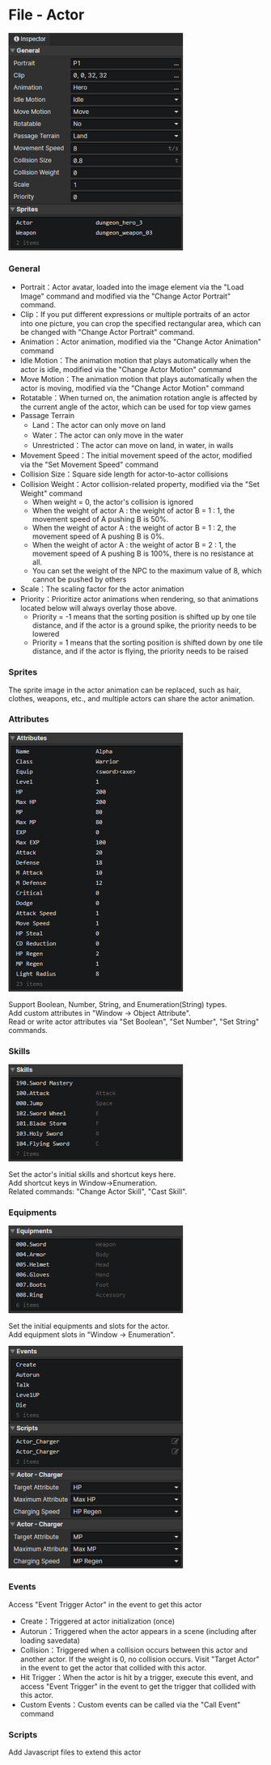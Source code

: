 # File - Actor

![](img/file-actor-1.png)

### General

- Portrait：Actor avatar, loaded into the image element via the "Load Image" command and modified via the "Change Actor Portrait" command.
- Clip：If you put different expressions or multiple portraits of an actor into one picture, you can crop the specified rectangular area, which can be changed with "Change Actor Portrait" command.
- Animation：Actor animation, modified via the "Change Actor Animation" command
- Idle Motion：The animation motion that plays automatically when the actor is idle, modified via the "Change Actor Motion" command
- Move Motion：The animation motion that plays automatically when the actor is moving, modified via the "Change Actor Motion" command
- Rotatable：When turned on, the animation rotation angle is affected by the current angle of the actor, which can be used for top view games
- Passage Terrain
  - Land：The actor can only move on land
  - Water：The actor can only move in the water
  - Unrestricted：The actor can move on land, in water, in walls
- Movement Speed：The initial movement speed of the actor, modified via the "Set Movement Speed" command
- Collision Size：Square side length for actor-to-actor collisions
- Collision Weight：Actor collision-related property, modified via the "Set Weight" command
  - When weight = 0, the actor's collision is ignored
  - When the weight of actor A : the weight of actor B = 1 : 1, the movement speed of A pushing B is 50%.
  - When the weight of actor A : the weight of actor B = 1 : 2, the movement speed of A pushing B is 0%.
  - When the weight of actor A : the weight of actor B = 2 : 1, the movement speed of A pushing B is 100%, there is no resistance at all.
  - You can set the weight of the NPC to the maximum value of 8, which cannot be pushed by others
- Scale：The scaling factor for the actor animation
- Priority：Prioritize actor animations when rendering, so that animations located below will always overlay those above.
  - Priority = -1 means that the sorting position is shifted up by one tile distance, and if the actor is a ground spike, the priority needs to be lowered
  - Priority = 1 means that the sorting position is shifted down by one tile distance, and if the actor is flying, the priority needs to be raised

### Sprites

The sprite image in the actor animation can be replaced, such as hair, clothes, weapons, etc., and multiple actors can share the actor animation.

### Attributes

![](img/file-actor-2.png)

Support Boolean, Number, String, and Enumeration(String) types.  
Add custom attributes in "Window -> Object Attribute".  
Read or write actor attributes via "Set Boolean", "Set Number", "Set String" commands.

### Skills

![](img/file-actor-3.png)

Set the actor's initial skills and shortcut keys here.  
Add shortcut keys in Window->Enumeration.  
Related commands: "Change Actor Skill", "Cast Skill".

### Equipments

![](img/file-actor-4.png)

Set the initial equipments and slots for the actor.  
Add equipment slots in "Window -> Enumeration".

![](img/file-actor-5.png)

### Events

Access "Event Trigger Actor" in the event to get this actor

- Create：Triggered at actor initialization (once)
- Autorun：Triggered when the actor appears in a scene (including after loading savedata)
- Collision：Triggered when a collision occurs between this actor and another actor. If the weight is 0, no collision occurs. Visit "Target Actor" in the event to get the actor that collided with this actor.
- Hit Trigger：When the actor is hit by a trigger, execute this event, and access "Event Trigger" in the event to get the trigger that collided with this actor.
- Custom Events：Custom events can be called via the "Call Event" command

### Scripts

Add Javascript files to extend this actor
